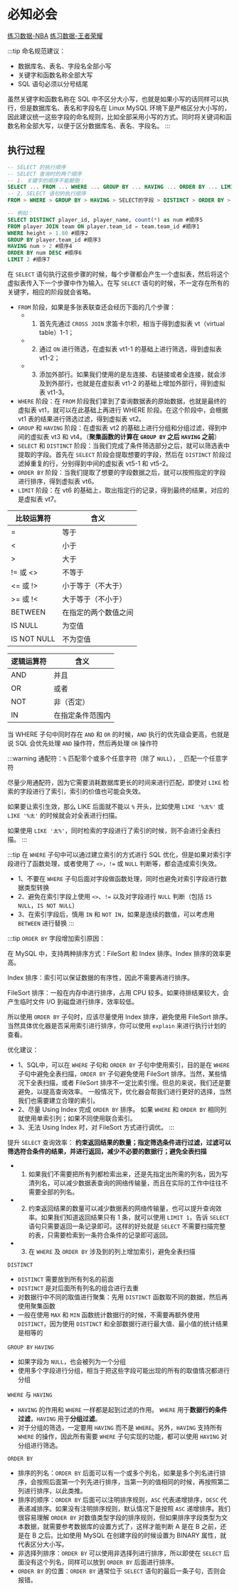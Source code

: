 # 必知必会

[练习数据-NBA](https://github.com/cystanford/sql_nba_data)
[练习数据-王者荣耀](https://github.com/cystanford/sql_heros_data)

:::tip
命名规范建议：
- 数据库名、表名、字段名全部小写
- 关键字和函数名称全部大写
- SQL 语句必须以分号结尾

虽然关键字和函数名称在 SQL 中不区分大小写，也就是如果小写的话同样可以执行，但是数据库名、表名和字段名在 Linux MySQL 环境下是严格区分大小写的，因此建议统一这些字段的命名规则，比如全部采用小写的方式。同时将关键词和函数名称全部大写，以便于区分数据库名、表名、字段名。
:::

## 执行过程
```sql
-- SELECT 的执行顺序
-- SELECT 查询时的两个顺序
-- 1. 关键字的顺序不能颠倒：
SELECT ... FROM ... WHERE ... GROUP BY ... HAVING ... ORDER BY ... LIMIT ...
-- 2. SELECT 语句的执行顺序
FROM > WHERE > GROUP BY > HAVING > SELECT的字段 > DISTINCT > ORDER BY > LIMIT

-- 例如：
SELECT DISTINCT player_id, player_name, count(*) as num #顺序5
FROM player JOIN team ON player.team_id = team.team_id #顺序1
WHERE height > 1.80 #顺序2
GROUP BY player.team_id #顺序3
HAVING num > 2 #顺序4
ORDER BY num DESC #顺序6
LIMIT 2 #顺序7
```
在 `SELECT` 语句执行这些步骤的时候，每个步骤都会产生一个虚拟表，然后将这个虚拟表传入下一个步骤中作为输入。在写 `SELECT` 语句的时候，不一定存在所有的关键字，相应的阶段就会省略。

- `FROM` 阶段，如果是多张表联查还会经历下面的几个步骤：
  - 1. 首先先通过 `CROSS JOIN` 求笛卡尔积，相当于得到虚拟表 vt（virtual table）1-1；
  - 2. 通过 `ON` 进行筛选，在虚拟表 vt1-1 的基础上进行筛选，得到虚拟表 vt1-2；
  - 3. 添加外部行。如果我们使用的是左连接、右链接或者全连接，就会涉及到外部行，也就是在虚拟表 vt1-2 的基础上增加外部行，得到虚拟表 vt1-3。
- `WHERE` 阶段：在 `FROM` 阶段我们拿到了查询数据表的原始数据，也就是最终的虚拟表 vt1，就可以在此基础上再进行 WHERE 阶段。在这个阶段中，会根据 vt1 表的结果进行筛选过滤，得到虚拟表 vt2。
- `GROUP` 和 `HAVING` 阶段：在虚拟表 vt2 的基础上进行分组和分组过滤，得到中间的虚拟表 vt3 和 vt4。（**聚集函数的计算在 `GROUP BY` 之后 `HAVING` 之前**）
- `SELECT` 和 `DISTINCT` 阶段：当我们完成了条件筛选部分之后，就可以筛选表中提取的字段。首先在 `SELECT` 阶段会提取想要的字段，然后在 `DISTINCT` 阶段过滤掉重复的行，分别得到中间的虚拟表 vt5-1 和 vt5-2。
- `ORDER BY` 阶段：当我们提取了想要的字段数据之后，就可以按照指定的字段进行排序，得到虚拟表 vt6。
- `LIMIT` 阶段：在 vt6 的基础上，取出指定行的记录，得到最终的结果，对应的是虚拟表 vt7。

|比较运算符|含义|
|-|-|
|=|等于|
|<|小于|
|>|大于|
|!= 或 <>|不等于|
|<= 或 !>|小于等于（不大于）|
|>= 或 !<|大于等于（不小于）|
|BETWEEN|在指定的两个数值之间|
|IS NULL|为空值|
|IS NOT NULL|不为空值|

|逻辑运算符|含义|
|-|-|
|AND|并且|
|OR|或者|
|NOT|非（否定）|
|IN|在指定条件范围内|

当 WHERE 子句中同时存在 `AND` 和 `OR` 的时候，`AND` 执行的优先级会更高，也就是说 SQL 会优先处理 `AND` 操作符，然后再处理 `OR` 操作符

:::warning
通配符：`%` 匹配零个或多个任意字符（除了 `NULL`），`_` 匹配一个任意字符

尽量少用通配符，因为它需要消耗数据库更长的时间来进行匹配，即使对 `LIKE` 检索的字段进行了索引，索引的价值也可能会失效。

如果要让索引生效，那么 LIKE 后面就不能以 `%` 开头，比如使用 `LIKE '%太%'` 或 `LIKE '%太'` 的时候就会对全表进行扫描。

如果使用 `LIKE '太%'`，同时检索的字段进行了索引的时候，则不会进行全表扫描。
:::

:::tip
在 `WHERE` 子句中可以通过建立索引的方式进行 SQL 优化，但是如果对索引字段进行了函数处理，或者使用了 `<>`，`!=` 或 `NULL` 判断等，都会造成索引失效。
- 1、不要在 `WHERE` 子句后面对字段做函数处理，同时也避免对索引字段进行数据类型转换
- 2、避免在索引字段上使用 `<>`、`!=` 以及对字段进行 `NULL` 判断（包括 `IS NULL`，`IS NOT NULL`）
- 3、在索引字段后，慎用 `IN` 和 `NOT IN`，如果是连续的数值，可以考虑用 `BETWEEN` 进行替换
:::

:::tip
`ORDER BY` 字段增加索引原因：

在 MySQL 中，支持两种排序方式：FileSort 和 Index 排序。Index 排序的效率更高。

Index 排序：索引可以保证数据的有序性，因此不需要再进行排序。

FileSort 排序：一般在内存中进行排序，占用 CPU 较多。如果待排结果较大，会产生临时文件 I/O 到磁盘进行排序，效率较低。

所以使用 `ORDER BY` 子句时，应该尽量使用 Index 排序，避免使用 FileSort 排序。
当然具体优化器是否采用索引进行排序，你可以使用 `explain` 来进行执行计划的查看。

优化建议：
- 1、SQL中，可以在 `WHERE` 子句和 `ORDER BY` 子句中使用索引，目的是在 `WHERE` 子句中避免全表扫描，`ORDER BY` 子句避免使用 FileSort 排序。当然，某些情况下全表扫描，或者 FileSort 排序不一定比索引慢。但总的来说，我们还是要避免，以提高查询效率。
一般情况下，优化器会帮我们进行更好的选择，当然我们也需要建立合理的索引。
- 2、尽量 Using Index 完成 `ORDER BY` 排序。
如果 `WHERE` 和 `ORDER BY` 相同列就使用单索引列；如果不同使用联合索引。
- 3、无法 Using Index 时，对 FileSort 方式进行调优。
:::

提升 `SELECT` 查询效率：
**约束返回结果的数量；指定筛选条件进行过滤，过滤可以筛选符合条件的结果，并进行返回，减少不必要的数据行；避免全表扫描**
- 1. 如果我们不需要把所有列都检索出来，还是先指定出所需的列名，因为写清列名，可以减少数据表查询的网络传输量，而且在实际的工作中往往不需要全部的列名。
- 2. 约束返回结果的数量可以减少数据表的网络传输量，也可以提升查询效率。如果我们知道返回结果只有 1 条，就可以使用 `LIMIT 1`，告诉 `SELECT` 语句只需要返回一条记录即可。这样的好处就是 `SELECT` 不需要扫描完整的表，只需要检索到一条符合条件的记录即可返回。
- 3. 在 `WHERE` 及 `ORDER BY` 涉及到的列上增加索引，避免全表扫描

`DISTINCT`
- `DISTINCT` 需要放到所有列名的前面
- `DISTINCT` 是对后面所有列名的组合进行去重
- 对数据行中不同的取值进行聚集：先用 `DISTINCT` 函数取不同的数据，然后再使用聚集函数
- 一般在使用 `MAX` 和 `MIN` 函数统计数据行的时候，不需要再额外使用 `DISTINCT`，因为使用 `DISTINCT` 和全部数据行进行最大值、最小值的统计结果是相等的

`GROUP BY` `HAVING`
- 如果字段为 `NULL`，也会被列为一个分组
- 使用多个字段进行分组，相当于把这些字段可能出现的所有的取值情况都进行分组

`WHERE` 与 `HAVING`
- `HAVING` 的作用和 `WHERE` 一样都是起到过滤的作用。 `WHERE` 用于**数据行的条件过滤**，`HAVING` 用于**分组过滤**。
- 对于分组的筛选，一定要用 `HAVING` 而不是 `WHERE`。另外，`HAVING` 支持所有 `WHERE` 的操作，因此所有需要 `WHERE` 子句实现的功能，都可以使用 `HAVING` 对分组进行筛选。

`ORDER BY`
- 排序的列名：`ORDER BY` 后面可以有一个或多个列名，如果是多个列名进行排序，会按照后面第一个列先进行排序，当第一列的值相同的时候，再按照第二列进行排序，以此类推。
- 排序的顺序：`ORDER BY` 后面可以注明排序规则，`ASC` 代表递增排序，`DESC` 代表递减排序。如果没有注明排序规则，默认情况下是按照 `ASC` 递增排序。我们很容易理解 `ORDER BY` 对数值类型字段的排序规则，但如果排序字段类型为文本数据，就需要参考数据库的设置方式了，这样才能判断 A 是在 B 之前，还是在 B 之后。比如使用 MySQL 在创建字段的时候设置为 BINARY 属性，就代表区分大小写。
- 非选择列排序：`ORDER BY` 可以使用非选择列进行排序，所以即使在 `SELECT` 后面没有这个列名，同样可以放到 `ORDER BY` 后面进行排序。
- `ORDER BY` 的位置：`ORDER BY` 通常位于 `SELECT` 语句的最后一条子句，否则会报错。
